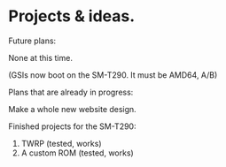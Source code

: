 # Projects & ideas.

Future plans:

None at this time.


(GSIs now boot on the SM-T290. It must be AMD64, A/B)



Plans that are already in progress:

Make a whole new website design.


Finished projects for the SM-T290:

1) TWRP (tested, works)
2) A custom ROM (tested, works)
